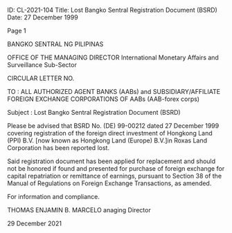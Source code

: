ID: CL-2021-104
Title: Lost Bangko Sentral Registration Document (BSRD)
Date: 27 December 1999

Page 1

BANGKO SENTRAL NG PILIPINAS

OFFICE OF THE MANAGING DIRECTOR International Monetary Affairs and Surveillance Sub-Sector

CIRCULAR LETTER NO.

TO : ALL AUTHORIZED AGENT BANKS (AABs) and SUBSIDIARY/AFFILIATE FOREIGN EXCHANGE CORPORATIONS OF AABs (AAB-forex corps)

Subject : Lost Bangko Sentral Registration Document (BSRD)

Please be advised that BSRD No. (DE) 99-00212 dated 27 December 1999 covering registration of the foreign direct investment of Hongkong Land (PPI) B.V. [now known as Hongkong Land (Europe) B.V.]in Roxas Land Corporation has been reported lost.

Said registration document has been applied for replacement and should not be honored if found and presented for purchase of foreign exchange for capital repatriation or remittance of earnings, pursuant to Section 38 of the Manual of Regulations on Foreign Exchange Transactions, as amended.

For information and compliance.

THOMAS ENJAMIN B. MARCELO anaging Director

29 December 2021